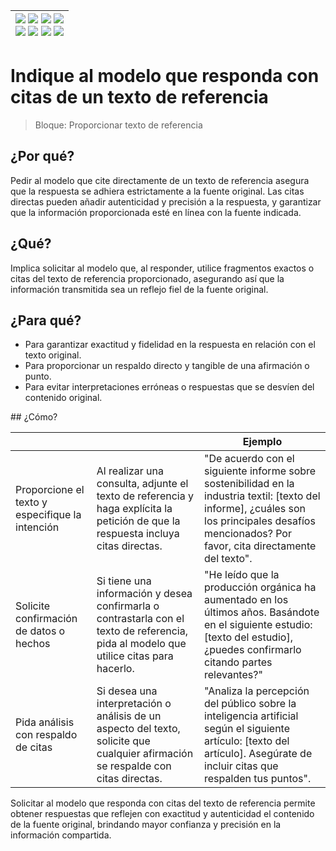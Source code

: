 <div align=right>

|[![](https://img.shields.io/badge/-Inicio-FFF?style=flat&logo=Emlakjet&logoColor=black)](/README.md) [![](https://img.shields.io/badge/-Introducción-FFF?style=flat&logo=abbrobotstudio&logoColor=black)](/documentos/intro.md) [![](https://img.shields.io/badge/-Modelos_de_lenguaje-FFF?style=flat&logo=LiveChat&logoColor=black)](/documentos/LLMs.md) [![](https://img.shields.io/badge/-Panorámica-FFF?style=flat&logo=openstreetmap&logoColor=black)](/documentos/panoramica.md)<br>  [![](https://img.shields.io/badge/-Prompts-FFF?style=flat&logo=Proton&logoColor=black)](/documentos/prompts/README.md) [![](https://img.shields.io/badge/-Ing,_de_prompts-FFF?style=flat&logo=googleearthengine&logoColor=black)](/documentos/ingenieriaDePrompts/README.md) [![](https://img.shields.io/badge/-Patrones-FFF?style=flat&logo=textpattern&logoColor=black)](/documentos/ingenieriaDePrompts/patrones/README.md) [![](https://img.shields.io/badge/-Casos_de_uso-FFF?style=flat&logo=gitbook&logoColor=black)](/documentos/casosDeUso/README.md)|
|-:|

</div>

# Indique al modelo que responda con citas de un texto de referencia

> Bloque: Proporcionar texto de referencia

## ¿Por qué?

Pedir al modelo que cite directamente de un texto de referencia asegura que la respuesta se adhiera estrictamente a la fuente original. Las citas directas pueden añadir autenticidad y precisión a la respuesta, y garantizar que la información proporcionada esté en línea con la fuente indicada.

## ¿Qué?

Implica solicitar al modelo que, al responder, utilice fragmentos exactos o citas del texto de referencia proporcionado, asegurando así que la información transmitida sea un reflejo fiel de la fuente original.

## ¿Para qué?

- Para garantizar exactitud y fidelidad en la respuesta en relación con el texto original.
- Para proporcionar un respaldo directo y tangible de una afirmación o punto.
- Para evitar interpretaciones erróneas o respuestas que se desvíen del contenido original.

## ¿Cómo?

|||Ejemplo|
|-|-|-|
Proporcione el texto y especifique la intención|Al realizar una consulta, adjunte el texto de referencia y haga explícita la petición de que la respuesta incluya citas directas.|"De acuerdo con el siguiente informe sobre sostenibilidad en la industria textil: [texto del informe], ¿cuáles son los principales desafíos mencionados? Por favor, cita directamente del texto".
Solicite confirmación de datos o hechos|Si tiene una información y desea confirmarla o contrastarla con el texto de referencia, pida al modelo que utilice citas para hacerlo.|"He leído que la producción orgánica ha aumentado en los últimos años. Basándote en el siguiente estudio: [texto del estudio], ¿puedes confirmarlo citando partes relevantes?"
Pida análisis con respaldo de citas|Si desea una interpretación o análisis de un aspecto del texto, solicite que cualquier afirmación se respalde con citas directas.|"Analiza la percepción del público sobre la inteligencia artificial según el siguiente artículo: [texto del artículo]. Asegúrate de incluir citas que respalden tus puntos".

Solicitar al modelo que responda con citas del texto de referencia permite obtener respuestas que reflejen con exactitud y autenticidad el contenido de la fuente original, brindando mayor confianza y precisión en la información compartida.